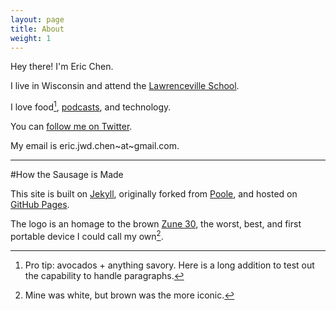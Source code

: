 ```yaml
---
layout: page
title: About
weight: 1
---
```


Hey there! I'm Eric Chen.

I live in Wisconsin and attend the [Lawrenceville School](http://www.lawrenceville.org/index.aspx).

I love food[^1], [podcasts](/my-favorite-podcasts), and technology.

You can [follow me on Twitter](https://twitter.com/ericjwdchen).

My email is eric.jwd.chen~at~gmail.com.

<hr>

#How the Sausage is Made

This site is built on [Jekyll](http://jekyllrb.com/), originally forked from [Poole](http://getpoole.com/), and hosted on [GitHub Pages](https://pages.github.com/).

The logo is an homage to the brown [Zune 30](http://en.wikipedia.org/wiki/Zune_30), the worst, best, and first portable device I could call my own[^2].

[^1]: Pro tip: avocados + anything savory. Here is a long addition to test out the capability to handle paragraphs.

[^2]: Mine was white, but brown was the more iconic.
